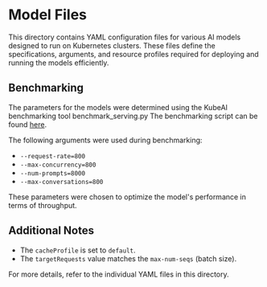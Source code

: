 # Model Files

This directory contains YAML configuration files for various AI models designed to run on Kubernetes clusters. These files define the specifications, arguments, and resource profiles required for deploying and running the models efficiently.

## Benchmarking
The parameters for the models were determined using the KubeAI benchmarking tool benchmark_serving.py The benchmarking script can be found [here](https://github.com/substratusai/kubeai/blob/main/benchmarks/chat-py/benchmark_serving.py).

The following arguments were used during benchmarking:
- `--request-rate=800`
- `--max-concurrency=800`
- `--num-prompts=8000`
- `--max-conversations=800`

These parameters were chosen to optimize the model's performance in terms of throughput.

## Additional Notes
- The `cacheProfile` is set to `default`.
- The `targetRequests` value matches the `max-num-seqs` (batch size).

For more details, refer to the individual YAML files in this directory.
